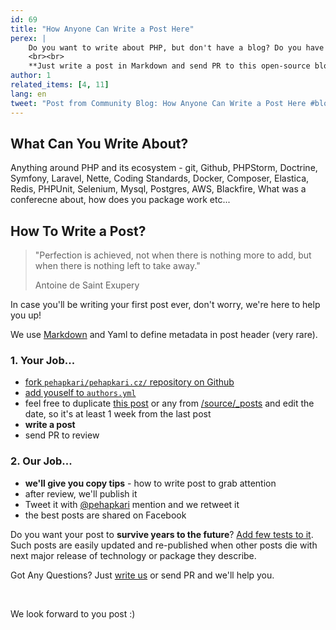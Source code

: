 ```yaml
---
id: 69
title: "How Anyone Can Write a Post Here"
perex: |
    Do you want to write about PHP, but don't have a blog? Do you have some ideas you'd like to share, but don't have time and know-how to spread them over social networks? Do you want to share your ideas to hunders of listening programmers?
    <br><br>
    **Just write a post in Markdown and send PR to this open-source blog.**
author: 1
related_items: [4, 11]
lang: en
tweet: "Post from Community Blog: How Anyone Can Write a Post Here #blogging #open"
---
```


## What Can You Write About?

Anything around PHP and its ecosystem - git, Github, PHPStorm, Doctrine, Symfony, Laravel, Nette, Coding Standards, Docker, Composer, Elastica, Redis, PHPUnit, Selenium, Mysql, Postgres, AWS, Blackfire, What was a conferecne about, how does you package work etc...

## How To Write a Post?

<blockquote class="blockquote mb-5 mt-5 text-center">
    <p>"Perfection is achieved, not when there is nothing more to add, but when there is nothing left to take away."</p>
    <p class="blockquote-footer">Antoine de Saint Exupery</p>
</blockquote>

In case you'll be writing your first post ever, don't worry, we're here to help you up!

We use [Markdown](https://guides.github.com/features/mastering-markdown/#examples) and Yaml to define metadata in post header (very rare).

### 1. Your Job...

- [fork `pehapkari/pehapkari.cz/` repository on Github](https://github.com/pehapkari/pehapkari.cz/)
- [add youself to `authors.yml`](https://github.com/pehapkari/pehapkari.cz/blob/master/source/_data/authors.yml)
- feel free to duplicate [this post](https://github.com/pehapkari/pehapkari.cz/edit/master/source/_posts/2018/2018-04-11-how-anyone-can-write-a-post-here.md) or any from [/source/_posts](https://github.com/pehapkari/pehapkari.cz/tree/master/source/_posts) and edit the date, so it's at least 1 week from the last post
- **write a post**
- send PR to review

### 2. Our Job...

- **we'll give you copy tips** - how to write post to grab attention
- after review, we'll publish it
- Tweet it with [@pehapkari](https://twitter.com/pehapkari) mention and we retweet it
- the best posts are shared on Facebook


Do you want your post to **survive years to the future**? [Add few tests to it](/blog/2017/01/12/why-articles-with-code-examples-should-be-CI-tested/). Such posts are easily updated and re-published when other posts die with next major release of technology or package they describe.

Got Any Questions? Just [write us](mailto:tomas@pehpkari.cz) or send PR and we'll help you.

<br>

We look forward to you post :)
